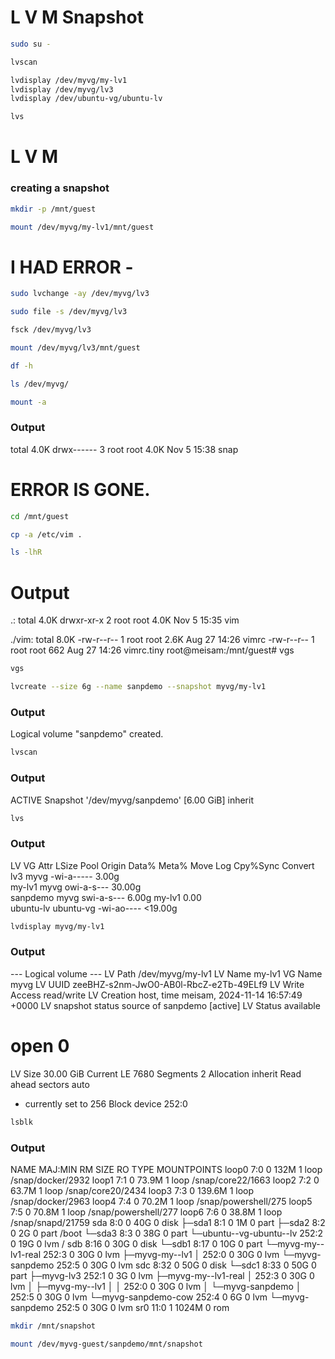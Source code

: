 # L V M  Snapshot
```bash
sudo su -
```
```bash
lvscan
```
```bash
lvdisplay /dev/myvg/my-lv1
lvdisplay /dev/myvg/lv3
lvdisplay /dev/ubuntu-vg/ubuntu-lv
```
```bash
lvs
```
# L V M
### creating a snapshot
```bash
mkdir -p /mnt/guest
```
```bash
mount /dev/myvg/my-lv1/mnt/guest
```
# I HAD ERROR - 
```bash
sudo lvchange -ay /dev/myvg/lv3
```
```bash 
sudo file -s /dev/myvg/lv3
```
```bash
fsck /dev/myvg/lv3
```
```bash
mount /dev/myvg/lv3/mnt/guest
```
```bash
df -h
```
```bash
ls /dev/myvg/
```
```bash
mount -a
```
### Output 
total 4.0K
drwx------ 3 root root 4.0K Nov  5 15:38 snap
# ERROR IS GONE.
```bash
cd /mnt/guest
```
```bash
cp -a /etc/vim .
```
```bash
ls -lhR
```
# Output 
  .:
  total 4.0K
  drwxr-xr-x 2 root root 4.0K Nov  5 15:35 vim

  ./vim:
  total 8.0K
  -rw-r--r-- 1 root root 2.6K Aug 27 14:26 vimrc
  -rw-r--r-- 1 root root  662 Aug 27 14:26 vimrc.tiny
  root@meisam:/mnt/guest# vgs
```bash
vgs
```
```bash
lvcreate --size 6g --name sanpdemo --snapshot myvg/my-lv1
```
### Output 

Logical volume "sanpdemo" created.

```bash
lvscan
```
### Output 
ACTIVE   Snapshot '/dev/myvg/sanpdemo' [6.00 GiB] inherit

```bash
lvs
```
### Output 

  LV        VG        Attr       LSize   Pool Origin Data%  Meta%  Move Log Cpy%Sync Convert
  lv3       myvg      -wi-a-----   3.00g                        
  my-lv1    myvg      owi-a-s---  30.00g                        
  sanpdemo  myvg      swi-a-s---   6.00g      my-lv1 0.00       
  ubuntu-lv ubuntu-vg -wi-ao---- <19.00g  

```bash
lvdisplay myvg/my-lv1
```
### Output

  --- Logical volume ---
  LV Path                /dev/myvg/my-lv1
  LV Name                my-lv1
  VG Name                myvg
  LV UUID                zeeBHZ-s2nm-JwO0-AB0l-RbcZ-e2Tb-49ELf9
  LV Write Access        read/write
  LV Creation host, time meisam, 2024-11-14 16:57:49 +0000
  LV snapshot status     source of
                         sanpdemo [active]
  LV Status              available
  # open                 0
  LV Size                30.00 GiB
  Current LE             7680
  Segments               2
  Allocation             inherit
  Read ahead sectors     auto
  - currently set to     256
  Block device           252:0

```bash
lsblk
```
### Output

NAME              MAJ:MIN RM   SIZE RO TYPE MOUNTPOINTS
loop0               7:0    0   132M  1 loop /snap/docker/2932
loop1               7:1    0  73.9M  1 loop /snap/core22/1663
loop2               7:2    0  63.7M  1 loop /snap/core20/2434
loop3               7:3    0 139.6M  1 loop /snap/docker/2963
loop4               7:4    0  70.2M  1 loop /snap/powershell/275
loop5               7:5    0  70.8M  1 loop /snap/powershell/277
loop6               7:6    0  38.8M  1 loop /snap/snapd/21759
sda                 8:0    0    40G  0 disk
├─sda1              8:1    0     1M  0 part
├─sda2              8:2    0     2G  0 part /boot
└─sda3              8:3    0    38G  0 part
  └─ubuntu--vg-ubuntu--lv
                  252:2    0    19G  0 lvm  /
sdb                 8:16   0    30G  0 disk
└─sdb1              8:17   0    10G  0 part
  └─myvg-my--lv1-real
                  252:3    0    30G  0 lvm
    ├─myvg-my--lv1
    │             252:0    0    30G  0 lvm
    └─myvg-sanpdemo
                  252:5    0    30G  0 lvm
sdc                 8:32   0    50G  0 disk
└─sdc1              8:33   0    50G  0 part
  ├─myvg-lv3      252:1    0     3G  0 lvm
  ├─myvg-my--lv1-real
  │               252:3    0    30G  0 lvm
  │ ├─myvg-my--lv1
  │ │             252:0    0    30G  0 lvm
  │ └─myvg-sanpdemo
  │               252:5    0    30G  0 lvm
  └─myvg-sanpdemo-cow
                  252:4    0     6G  0 lvm
    └─myvg-sanpdemo
                  252:5    0    30G  0 lvm
sr0                11:0    1  1024M  0 rom

```bash
mkdir /mnt/snapshot
```
```bash
mount /dev/myvg-guest/sanpdemo/mnt/snapshot
```
